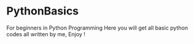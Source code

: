 # PythonBasics
For beginners in Python Programming 
Here you will get all basic  python codes all written by me, Enjoy !
